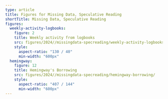 ```yaml
---
type: article
title: Figures for Missing Data, Speculative Reading
shortTitle: Missing Data, Speculative Reading
figures:
  weekly-activity-logbooks:
    figure: 2
    title: Weekly activity from logbooks
    src: figures/2024//missingdata-specreading/weekly-activity-logbooks/
    style:
      aspect-ratio: "130 / 40"
      min-width: "600px"
  hemingway:
    figure: 12
    title: Hemingway's Borrowing
    src: figures/2024//missingdata-specreading/hemingway-borrowing/
    style:
      aspect-ratio: "407 / 144"
      min-width: "600px"
---
```

